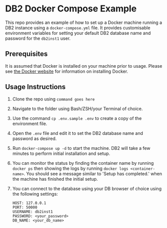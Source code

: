 # DB2 Docker Compose Example

This repo provides an example of how to set up a Docker machine running a DB2 instance using a `docker-compose.yml` file. It provides customisable environment variables for setting your default DB2 database name and password for the `db2inst1` user.

## Prerequisites

It is assumed that Docker is installed on your machine prior to usage. Please see [the Docker website](https://www.docker.com/) for information on installing Docker.

## Usage Instructions

1. Clone the repo using `command goes here`
2. Navigate to the folder using Bash/ZSH/your Terminal of choice.
3. Use the command `cp .env.sample .env` to create a copy of the environment file.
4. Open the `.env` file and edit it to set the DB2 database name and password as desired.
5. Run `docker-compose up -d` to start the machine. DB2 will take a few minutes to perform initial installation and setup.
6. You can monitor the status by finding the container name by running `docker ps` then showing the logs by running `docker logs <container-name>`. You should see a message similar to 'Setup has completed.' when the machine has finished the initial setup.
7. You can connect to the database using your DB browser of choice using the following settings:
    
    ```.env
    HOST: 127.0.0.1
    PORT: 50000
    USERNAME: db2inst1
    PASSWORD: <your_password>
    DB_NAME: <your_db_name>
    ```

    